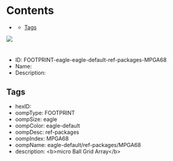 



Contents
========

* [](#)
	* [Tags](#tags)
  
![][im]
# 

- ID: FOOTPRINT-eagle-eagle-default-ref-packages-MPGA68
- Name: 
- Description: 

## Tags

- hexID: 
- oompType: FOOTPRINT
- oompSize: eagle
- oompColor: eagle-default
- oompDesc: ref-packages
- oompIndex: MPGA68
- oompName: eagle-default/ref-packages/MPGA68
- description: &lt;b&gt;micro Ball Grid Array&lt;/b&gt;



[im]: image.png
